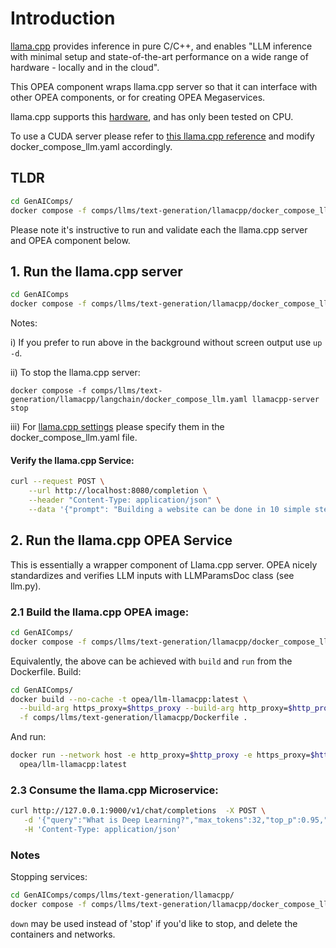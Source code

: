 # Introduction

[llama.cpp](https://github.com/ggerganov/llama.cpp) provides inference in pure C/C++, and enables "LLM inference with minimal setup and state-of-the-art performance on a wide range of hardware - locally and in the cloud".

This OPEA component wraps llama.cpp server so that it can interface with other OPEA components, or for creating OPEA Megaservices.

llama.cpp supports this [hardware](https://github.com/ggerganov/llama.cpp?tab=readme-ov-file#supported-backends), and has only been tested on CPU.

To use a CUDA server please refer to [this llama.cpp reference](https://github.com/ggerganov/llama.cpp/blob/master/examples/server/README.md#docker) and modify docker_compose_llm.yaml accordingly.

## TLDR

```bash
cd GenAIComps/
docker compose -f comps/llms/text-generation/llamacpp/docker_compose_llm.yaml up
```

Please note it's instructive to run and validate each the llama.cpp server and OPEA component below.

## 1. Run the llama.cpp server

```bash
cd GenAIComps
docker compose -f comps/llms/text-generation/llamacpp/docker_compose_llm.yaml up llamacpp-server
```

Notes:

i) If you prefer to run above in the background without screen output use `up -d`.

ii) To stop the llama.cpp server:

`docker compose -f comps/llms/text-generation/llamacpp/langchain/docker_compose_llm.yaml llamacpp-server stop`

iii) For [llama.cpp settings](https://github.com/ggerganov/llama.cpp/blob/master/examples/server/README.md) please specify them in the docker_compose_llm.yaml file.

#### Verify the llama.cpp Service:

```bash
curl --request POST \
    --url http://localhost:8080/completion \
    --header "Content-Type: application/json" \
    --data '{"prompt": "Building a website can be done in 10 simple steps:","n_predict": 128}'
```

## 2. Run the llama.cpp OPEA Service

This is essentially a wrapper component of Llama.cpp server. OPEA nicely standardizes and verifies LLM inputs with LLMParamsDoc class (see llm.py).

### 2.1 Build the llama.cpp OPEA image:

```bash
cd GenAIComps/
docker compose -f comps/llms/text-generation/llamacpp/docker_compose_llm.yaml up llamacpp-opea-llm --force-recreate
```

Equivalently, the above can be achieved with `build` and `run` from the Dockerfile. Build:

```bash
cd GenAIComps/
docker build --no-cache -t opea/llm-llamacpp:latest \
  --build-arg https_proxy=$https_proxy --build-arg http_proxy=$http_proxy \
  -f comps/llms/text-generation/llamacpp/Dockerfile .
```

And run:

```bash
docker run --network host -e http_proxy=$http_proxy -e https_proxy=$https_proxy \
  opea/llm-llamacpp:latest
```

### 2.3 Consume the llama.cpp Microservice:

```bash
curl http://127.0.0.1:9000/v1/chat/completions  -X POST \
   -d '{"query":"What is Deep Learning?","max_tokens":32,"top_p":0.95,"temperature":0.01,"repetition_penalty":1.03,"streaming":false}' \
   -H 'Content-Type: application/json'
```

### Notes

Stopping services:

```bash
cd GenAIComps/comps/llms/text-generation/llamacpp/
docker compose -f comps/llms/text-generation/llamacpp/docker_compose_llm.yaml stop
```

`down` may be used instead of 'stop' if you'd like to stop, and delete the containers and networks.
